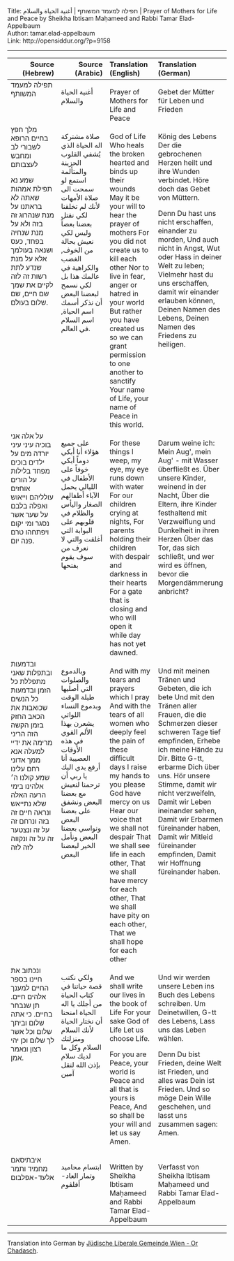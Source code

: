 <html>
<head></head>
<body>
Title: תפילה למעמד המשותף | أغنية الحياة والسلام | Prayer of Mothers for Life and Peace by Sheikha Ibtisam Maḥameed and Rabbi Tamar Elad-Appelbaum<br />
Author: tamar.elad-appelbaum<br />
Link: http://opensiddur.org/?p=9158
<p />
<hr />

<table style="margin-left: auto;margin-right: auto;" class="draggable">
<thead><tr><th id="x" style="text-align: right;">Source (Hebrew)</th><th style="text-align: right;">Source (Arabic)</th><th style="text-align: left;">Translation (English)</th><th style="text-align: left;">Translation (German)</th></tr></thead>
<tbody>
<tr>
<td style="vertical-align:top;" width="22%">
<div class="liturgy"><span lang="he">
תפילה למעמד המשותף
</span></div></td>
 
<td style="vertical-align:top;" width="22%"><div class="arabic"><span lang="ar">

أغنية الحياة والسلام
</span></div></td>
 
<td style="vertical-align:top;" width="22%"><p />
<div class="english">
Prayer of Mothers for Life and Peace
</td>
 
<td style="vertical-align:top;" width="22%"><p />
<div class="german">
Gebet der Mütter für Leben und Frieden
</div>
</td>
</tr>   <tr><td style="vertical-align:top;" width="22%">
<div class="liturgy"><span lang="he">
מלך חפץ בחיים
הרופא לשבורי לב ומחבש לעצבותם

שמע נא תפילת אמהות
שאתה לא בראתנו על מנת שנהרוג זה בזה
ולא על מנת שנחיה בפחד, כעס ושנאה בעולמך
אלא על מנת שנדע לתת רשות זה לזה לקיים את שמך
שם חיים, שם שלום בעולם.
</span></div></td>
 
<td style="vertical-align:top;" width="22%"><div class="arabic"><span lang="ar">

صلاة مشتركة
اله الحياة
الذي يُشفي القلوب الحزينة والمتألمة
استمع لو سمحت الى صلاة الأمهات
لأنك لم تخلقنا لكي نقتل بعضنا بعضاً
وليس لكي نعيش بحالة من الخوف, الغضب والكراهية في عالمك هذا
بل لكي نسمح لبعضنا البعض أن نذكر أسمك
اسم الحياة, اسم السلام في العالم.
</span></div></td>
 
<td style="vertical-align:top;" width="22%"><p />
<div class="english">
God of Life
Who heals the broken hearted and binds up their wounds
May it be your will to hear the prayer of mothers
For you did not create us to kill each other
Nor to live in fear, anger or hatred in your world
But rather you have created us so we can grant permission to one another to sanctify
Your name of Life, your name of Peace in this world.
</td>
 
<td style="vertical-align:top;" width="22%"><p />
<div class="german">
König des Lebens
Der die gebrochenen Herzen heilt und ihre Wunden verbindet.
Höre doch das Gebet von Müttern.

Denn Du hast uns nicht erschaffen, einander zu morden,
Und auch nicht in Angst, Wut oder Hass in deiner Welt zu leben;
Vielmehr hast du uns erschaffen, damit wir einander erlauben können,
Deinen Namen des Lebens, Deinen Namen des Friedens zu heiligen.
</div>
</td>
</tr>   <tr><td style="vertical-align:top;" width="22%">
<div class="liturgy"><span lang="he">
על אלה אני בוכיה עיני עיני יורדה מים
על ילדים בוכים מפחד בלילות
על הורים אוחזים עולליהם וייאוש ואפלה בלבם
על שער אשר נסגר ומי יקום ויפתחהו טרם פנה יום.
</span></div></td>
 
<td style="vertical-align:top;" width="22%"><div class="arabic"><span lang="ar">

على جميع هؤلاء أنا أبكي دوماً 
أبكي خوفاً على الأطفال في الليالي
يحمل الآباء أطفالهم الصغار واليأس والظلام في قلوبهم
على البوابة التي أغلقت والتي لا نعرف من سوف يقوم بفتحها
</span></div></td>
 
<td style="vertical-align:top;" width="22%"><p />
<div class="english">
For these things I weep, my eye, my eye runs down with water
For our children crying at nights,
For parents holding their children with despair and darkness in their hearts
For a gate that is closing and who will open it while day has not yet dawned.
</td>
 
<td style="vertical-align:top;" width="22%"><p />
<div class="german">
Darum weine ich: Mein Aug', mein Aug' - mit Wasser überfließt es.
Über unsere Kinder, weinend in der Nacht,
Über die Eltern, ihre Kinder festhaltend mit 
Verzweiflung und Dunkelheit in ihren Herzen
Über das Tor, das sich schließt,
und wer wird es öffnen, bevor 
die Morgendämmerung anbricht?
</div>
</td>
</tr>   <tr><td style="vertical-align:top;" width="22%">
<div class="liturgy"><span lang="he">
ובדמעות ובתפלות שאני מתפללת כל הזמן
ובדמעות כל הנשים שכואבות את הכאב החזק בזמן הקשה הזה
הריני מרימה את ידיי למעלה אנא ממך אדוני רחם עלינו
שמע קולנו ה׳ אלהינו בימי הרעה האלה שלא נתייאש
ונראה חיים זה בזה
ונרחם זה על זה
ונצטער זה על זה
ונקווה לזה לזה
</span></div></td>
 
<td style="vertical-align:top;" width="22%"><div class="arabic"><span lang="ar">

وبالدموع والصلوات التي أصليها طيلة الوقت
وبدموع النساء اللواتي يشعرن بهذا الألم القوي في هذه الأوقات العصيبة
أنا أرفع يدي اليك يا ربي أن ترحمنا
لنعيش مع بعضنا البعض
ونشفق على بعضنا البعض
ونواسي بعضنا البعض
ونأمل الخير لبعضنا البعض
</span></div></td>
 
<td style="vertical-align:top;" width="22%"><p />
<div class="english">
And with my tears and prayers which I pray
And with the tears of all women who deeply feel the pain of these difficult days
I raise my hands to you please God have mercy on us
Hear our voice that we shall not despair
That we shall see life in each other,
That we shall have mercy for each other,
That we shall have pity on each other,
That we shall hope for each other
</td>
 
<td style="vertical-align:top;" width="22%"><p />
<div class="german">
Und mit meinen Tränen und Gebeten, die ich bete
Und mit den Tränen aller Frauen, die die 
Schmerzen dieser schweren Tage tief empfinden,
Erhebe ich meine Hände zu Dir. Bitte G-tt, erbarme Dich über uns.
Hör unsere Stimme, damit wir nicht verzweifeln,
Damit wir Leben ineinander sehen,
Damit wir Erbarmen füreinander haben,
Damit wir Mitleid füreinander empfinden,
Damit wir Hoffnung füreinander haben.
</div>
</td>
</tr>   <tr><td style="vertical-align:top;" width="22%">
<div class="liturgy"><span lang="he">
ונכתוב את חיינו בספר החיים
למענך אלהים חיים.
תן שנבחר בחיים.
כי אתה שלום וביתך שלום וכל אשר לך שלום
וכן יהי רצון ונאמר אמן.
</span></div></td>
 
<td style="vertical-align:top;" width="22%"><div class="arabic"><span lang="ar">

ولكي نكتب قصة حياتنا في كتاب الحياة
من أجلك يا اله الحياة
امنحنا أن نختار الحياة
لأنك السلام ومنزلتك السلام وكل ما لديك سلام
بإذن الله لنقل آمين
</span></div></td>
 
<td style="vertical-align:top;" width="22%"><p />
<div class="english">
And we shall write our lives in the book of Life
For your sake God of Life
Let us choose Life.

For you are Peace, your world is Peace and all that is yours is Peace,
And so shall be your will and let us say Amen.
</td>
 
<td style="vertical-align:top;" width="22%"><p />
<div class="german">
Und wir werden unsere Leben ins Buch des Lebens schreiben.
Um Deinetwillen, G-tt des Lebens,
Lass uns das Leben wählen.

Denn Du bist Frieden, deine Welt ist Frieden, und alles was Dein ist Frieden.
Und so möge Dein Wille geschehen, und lasst uns zusammen sagen: Amen.
</div>
</td>
</tr>   <tr><td style="vertical-align:top;" width="22%">
<div class="liturgy"><span lang="he">
איבתיסאם מחמיד ותמר אלעד-אפלבום
</span></div></td>
 
<td style="vertical-align:top;" width="22%"><div class="arabic"><span lang="ar">

ابتسام محاميد وتمار العاد- أفلڨوم
</span></div></td>
 
<td style="vertical-align:top;" width="22%"><p />
<div class="english">
Written by Sheikha Ibtisam Maḥameed and Rabbi Tamar Elad-Appelbaum
</td>
 
<td style="vertical-align:top;" width="22%"><p />
<div class="german">
Verfasst von Sheikha Ibtisam Maḥameed und Rabbi Tamar Elad-Appelbaum
</div>
</td>
</tr>
</tbody></table>

<hr />
Translation into German by <a href="http://www.orchadasch.at/">Jüdische Liberale Gemeinde Wien - Or Chadasch</a>.
</body>
</html>